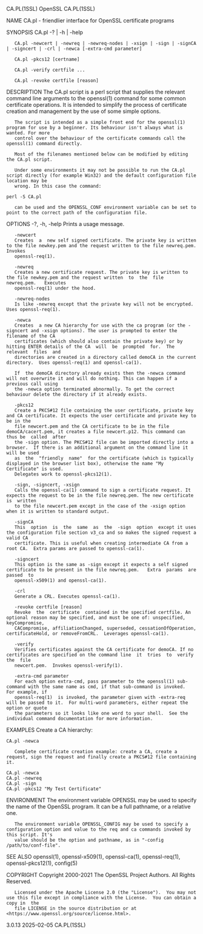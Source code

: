 CA.PL(1SSL)								    OpenSSL								   CA.PL(1SSL)

NAME
       CA.pl - friendlier interface for OpenSSL certificate programs

SYNOPSIS
       CA.pl -? | -h | -help

       CA.pl -newcert | -newreq | -newreq-nodes | -xsign | -sign | -signCA | -signcert | -crl | -newca [-extra-cmd parameter]

       CA.pl -pkcs12 [certname]

       CA.pl -verify certfile ...

       CA.pl -revoke certfile [reason]

DESCRIPTION
       The CA.pl script is a perl script that supplies the relevant command line arguments to the openssl(1) command for some common certificate operations.
       It is intended to simplify the process of certificate creation and management by the use of some simple options.

       The script is intended as a simple front end for the openssl(1) program for use by a beginner. Its behaviour isn't always what is wanted. For more
       control over the behaviour of the certificate commands call the openssl(1) command directly.

       Most of the filenames mentioned below can be modified by editing the CA.pl script.

       Under some environments it may not be possible to run the CA.pl script directly (for example Win32) and the default configuration file location may be
       wrong. In this case the command:

	perl -S CA.pl

       can be used and the OPENSSL_CONF environment variable can be set to point to the correct path of the configuration file.

OPTIONS
       -?, -h, -help
	   Prints a usage message.

       -newcert
	   Creates  a  new self signed certificate. The private key is written to the file newkey.pem and the request written to the file newreq.pem.  Invokes
	   openssl-req(1).

       -newreq
	   Creates a new certificate request. The private key is written to the file newkey.pem and the request written	 to  the  file	newreq.pem.   Executes
	   openssl-req(1) under the hood.

       -newreq-nodes
	   Is like -newreq except that the private key will not be encrypted.  Uses openssl-req(1).

       -newca
	   Creates  a new CA hierarchy for use with the ca program (or the -signcert and -xsign options). The user is prompted to enter the filename of the CA
	   certificates (which should also contain the private key) or by hitting ENTER details of the CA  will	 be  prompted  for.  The  relevant  files  and
	   directories are created in a directory called demoCA in the current directory.  Uses openssl-req(1) and openssl-ca(1).

	   If  the demoCA directory already exists then the -newca command will not overwrite it and will do nothing. This can happen if a previous call using
	   the -newca option terminated abnormally. To get the correct behaviour delete the directory if it already exists.

       -pkcs12
	   Create a PKCS#12 file containing the user certificate, private key and CA certificate. It expects the user certificate and private key to be in the
	   file newcert.pem and the CA certificate to be in the file demoCA/cacert.pem, it creates a file newcert.p12. This command can thus be	 called	 after
	   the -sign option. The PKCS#12 file can be imported directly into a browser.	If there is an additional argument on the command line it will be used
	   as  the  "friendly  name"  for the certificate (which is typically displayed in the browser list box), otherwise the name "My Certificate" is used.
	   Delegates work to openssl-pkcs12(1).

       -sign, -signcert, -xsign
	   Calls the openssl-ca(1) command to sign a certificate request. It expects the request to be in the file newreq.pem. The new certificate is  written
	   to the file newcert.pem except in the case of the -xsign option when it is written to standard output.

       -signCA
	   This	 option	 is  the  same	as  the	 -sign	option	except it uses the configuration file section v3_ca and so makes the signed request a valid CA
	   certificate. This is useful when creating intermediate CA from a root CA.  Extra params are passed to openssl-ca(1).

       -signcert
	   This option is the same as -sign except it expects a self signed certificate to be present in the file newreq.pem.	Extra  params  are  passed  to
	   openssl-x509(1) and openssl-ca(1).

       -crl
	   Generate a CRL. Executes openssl-ca(1).

       -revoke certfile [reason]
	   Revoke  the	certificate  contained in the specified certfile. An optional reason may be specified, and must be one of: unspecified, keyCompromise,
	   CACompromise, affiliationChanged, superseded, cessationOfOperation, certificateHold, or removeFromCRL.  Leverages openssl-ca(1).

       -verify
	   Verifies certificates against the CA certificate for demoCA. If no certificates are specified on the command line  it  tries	 to  verify  the  file
	   newcert.pem.	 Invokes openssl-verify(1).

       -extra-cmd parameter
	   For each option extra-cmd, pass parameter to the openssl(1) sub-command with the same name as cmd, if that sub-command is invoked.  For example, if
	   openssl-req(1)  is invoked, the parameter given with -extra-req will be passed to it.  For multi-word parameters, either repeat the option or quote
	   the parameters so it looks like one word to your shell.  See the individual command documentation for more information.

EXAMPLES
       Create a CA hierarchy:

	CA.pl -newca

       Complete certificate creation example: create a CA, create a request, sign the request and finally create a PKCS#12 file containing it.

	CA.pl -newca
	CA.pl -newreq
	CA.pl -sign
	CA.pl -pkcs12 "My Test Certificate"

ENVIRONMENT
       The environment variable OPENSSL may be used to specify the name of the OpenSSL program. It can be a full pathname, or a relative one.

       The environment variable OPENSSL_CONFIG may be used to specify a configuration option and value to the req and ca commands invoked by this script. It's
       value should be the option and pathname, as in "-config /path/to/conf-file".

SEE ALSO
       openssl(1), openssl-x509(1), openssl-ca(1), openssl-req(1), openssl-pkcs12(1), config(5)

COPYRIGHT
       Copyright 2000-2021 The OpenSSL Project Authors. All Rights Reserved.

       Licensed under the Apache License 2.0 (the "License").  You may not use this file except in compliance with the License.	 You can obtain a copy in  the
       file LICENSE in the source distribution or at <https://www.openssl.org/source/license.html>.

3.0.13									  2025-02-05								   CA.PL(1SSL)
